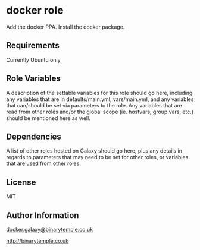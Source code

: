 docker role
===========

Add the docker PPA. Install the docker package. 

Requirements
------------

Currently Ubuntu only

Role Variables
--------------

A description of the settable variables for this role should go here,
including any variables that are in defaults/main.yml, vars/main.yml,
and any variables that can/should be set via parameters to the role. Any
variables that are read from other roles and/or the global scope (ie.
hostvars, group vars, etc.) should be mentioned here as well.

Dependencies
------------

A list of other roles hosted on Galaxy should go here, plus any details
in regards to parameters that may need to be set for other roles, or
variables that are used from other roles.

License
-------

MIT

Author Information
------------------

docker.galaxy@binarytemple.co.uk 

http://binarytemple.co.uk 


